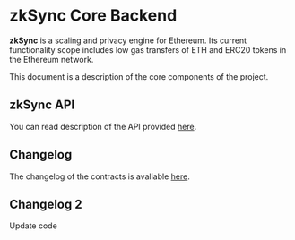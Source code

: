 # zkSync Core Backend

**zkSync** is a scaling and privacy engine for Ethereum. Its current functionality scope includes low gas transfers of
ETH and ERC20 tokens in the Ethereum network.

This document is a description of the core components of the project.

## zkSync API

You can read description of the API provided [here](https://zksync.io/api/).

## Changelog

The changelog of the contracts is avaliable [here](/changelog/core.md).

## Changelog 2
Update code
